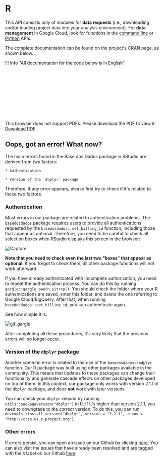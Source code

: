 # R

This API consists only of modules for **data requests** (i.e., downloading and/or loading project data into your analysis environment).
For **data management** in Google Cloud, look for functions in the [command line](../api_reference_cli) or [Python](../api_reference_python/#classes-gerenciamento-de-dados) APIs.

The complete documentation can be found on the project's CRAN page, as shown below.

!!! Info "All documentation for the code below is in English"

<object data="https://cran.r-project.org/web/packages/basedosdados/basedosdados.pdf" type="application/pdf" width="700px" height="700px">
    <embed src="https://cran.r-project.org/web/packages/basedosdados/basedosdados.pdf">
        <p>This browser does not support PDFs. Please download the PDF to view it: <a href="https://cran.r-project.org/web/packages/basedosdados/basedosdados.pdf">Download PDF</a>.</p>
    </embed>
</object>

## Oops, got an error! What now?
The main errors found in the Base dos Dados package in RStudio are derived from two factors:

    * Authentication

    * Version of the `dbplyr` package

Therefore, if any error appears, please first try to check if it's related to these two factors.

### Authentication
Most errors in our package are related to authentication problems. The `basedosdados` package requires users to provide all authentications requested by the `basedosdados::set_billing_id` function, including those that appear as optional. Therefore, you need to be careful to check all selection boxes when RStudio displays this screen in the browser:

![Capture](https://user-images.githubusercontent.com/26544494/190700064-1326a74c-8de0-4254-a562-32f9aa10ae07.PNG)

**Note that you need to check even the last two "boxes" that appear as optional**. If you forgot to check them, all other package functions will not work afterward.

If you have already authenticated with incomplete authorization, you need to repeat the authentication process. You can do this by running `gargle::gargle_oauth_sitrep()`. You should check the folder where your R authentications are saved, enter this folder, and delete the one referring to Google Cloud/BigQuery. After that, when running `basedosdados::set_billing_id`, you can authenticate again.

See how simple it is:

![gif_gargle](https://user-images.githubusercontent.com/62671380/194094167-99dadbd7-f7de-46f9-ac88-fb464e646e6c.gif)

After completing all these procedures, it's very likely that the previous errors will no longer occur.

### Version of the `dbplyr` package
Another common error is related to the use of the `basedosdados::bdplyr` function. Our R package was built using other packages available in the community. This means that updates to these packages can change their functionality and generate cascade effects on other packages developed on top of them. In this context, our package only works with version 2.1.1 of the `dbplyr` package, and does **not** work with later versions.

You can check your `dbplyr` version by running `utils::packageVersion("dbplyr")` in R. If it's higher than version 2.1.1, you need to downgrade to the correct version. To do this, you can run `devtools::install_version("dbplyr", version = "2.1.1", repos = "http://cran.us.r-project.org")`.

### Other errors
If errors persist, you can open an issue on our Github by clicking [here](https://github.com/basedosdados/mais/issues). You can also visit the issues that have already been resolved and are tagged with the `R` label on our Github [here](https://github.com/basedosdados/mais/issues?q=is%3Aissue+is%3Aclosed).
